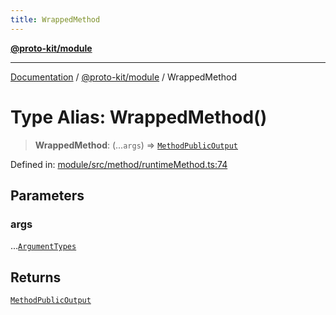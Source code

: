 ```yaml
---
title: WrappedMethod
---
```


[**@proto-kit/module**](../README.md)

***

[Documentation](../../../README.md) / [@proto-kit/module](../README.md) / WrappedMethod

# Type Alias: WrappedMethod()

> **WrappedMethod**: (...`args`) => [`MethodPublicOutput`](../../protocol/classes/MethodPublicOutput.md)

Defined in: [module/src/method/runtimeMethod.ts:74](https://github.com/proto-kit/framework/blob/4d6b3b6da51b3edee0fbf25ce72c1f59ec61e891/packages/module/src/method/runtimeMethod.ts#L74)

## Parameters

### args

...[`ArgumentTypes`](../../common/type-aliases/ArgumentTypes.md)

## Returns

[`MethodPublicOutput`](../../protocol/classes/MethodPublicOutput.md)
